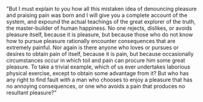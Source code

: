 "But I must explain to you how all this mistaken idea of denouncing pleasure and praising pain was born and I will give you a 
complete account of the system, and expound the actual teachings of the great explorer of the truth, the master-builder of 
human happiness. No one rejects, dislikes, or avoids pleasure itself, because it is pleasure, but because those who do not know how 
to pursue pleasure rationally encounter consequences that are extremely painful. Nor again is there anyone who loves or pursues 
or desires to obtain pain of itself, because it is pain, but because occasionally circumstances occur in which toil and pain 
can procure him some great pleasure. To take a trivial example, which of us ever undertakes laborious physical exercise, except 
to obtain some advantage from it? But who has any right to find fault with a man who chooses to enjoy a pleasure that has no 
annoying consequences, or one who avoids a pain that produces no resultant pleasure?"